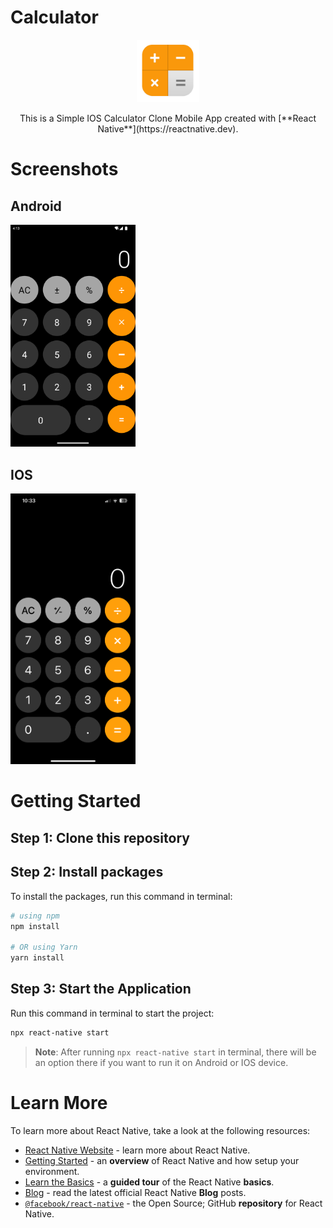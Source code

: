 <span align="center"><h1>Calculator</h1></span>
<p align="center"><img src="./src/assets/images/Calculator-Icon.png" width="100px" /></p>

<p align="center">This is a Simple IOS Calculator Clone Mobile App created with [**React Native**](https://reactnative.dev). </p>

# Screenshots

## Android
<img src="./src/assets/images/Calculator-Android.png" width="200" />

## IOS
<img src="./src/assets/images/Calculator-IOS.png" width="200" />

# Getting Started

## Step 1: Clone this repository

## Step 2: Install packages

To install the packages, run this command in terminal:

```bash
# using npm
npm install

# OR using Yarn
yarn install
```

## Step 3: Start the Application
Run this command in terminal to start the project:
```bash
npx react-native start
```

>**Note**: After running `npx react-native start` in terminal, there will be an option there if you want to run it on Android or IOS device.

# Learn More

To learn more about React Native, take a look at the following resources:

- [React Native Website](https://reactnative.dev) - learn more about React Native.
- [Getting Started](https://reactnative.dev/docs/environment-setup) - an **overview** of React Native and how setup your environment.
- [Learn the Basics](https://reactnative.dev/docs/getting-started) - a **guided tour** of the React Native **basics**.
- [Blog](https://reactnative.dev/blog) - read the latest official React Native **Blog** posts.
- [`@facebook/react-native`](https://github.com/facebook/react-native) - the Open Source; GitHub **repository** for React Native.
